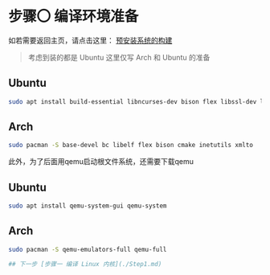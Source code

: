 # 步骤〇 编译环境准备

如若需要返回主页，请点击这里：
[预安装系统的构建](./README.md)

> 考虑到装的都是 Ubuntu
> 这里仅写 Arch 和 Ubuntu 的准备

## Ubuntu

```bash
sudo apt install build-essential libncurses-dev bison flex libssl-dev libelf-dev gcc make cmake g++ libc6-dev bin86 qttools5-dev
```

## Arch

```bash
sudo pacman -S base-devel bc libelf flex bison cmake inetutils xmlto
```

此外，为了后面用qemu启动根文件系统，还需要下载qemu

## Ubuntu

```bash
sudo apt install qemu-system-gui qemu-system
```

## Arch

``` bash
sudo pacman -S qemu-emulators-full qemu-full

## 下一步 [步骤一 编译 Linux 内核](./Step1.md)
